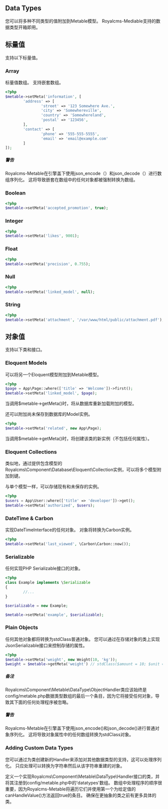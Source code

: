 ## Data Types 

您可以将多种不同类型的值附加到Metable模型。 Royalcms-Mediable支持的数据类型开箱即用。

## 标量值

支持以下标量值。

### Array

标量值数组。 支持嵌套数组。

```php
<?php
$metable->setMeta('information', [
        'address' => [
                'street' => '123 Somewhere Ave.',
                'city' => 'Somewhereville',
                'country' => 'Somewhereland',
                'postal' => '123456',
        ],
        'contact' => [
                'phone' => '555-555-5555',
                'email' => 'email@example.com'
        ]
]);
```

##### 警告

Royalcms-Metable在引擎盖下使用json_encode（）和json_decode（）进行数组序列化。 这将导致嵌套在数组中的任何对象都被强制转换为数组。

### Boolean

```php
<?php
$metable->setMeta('accepted_promotion', true);
```

### Integer

```php
<?php
$metable->setMeta('likes', 9001);
```

### Float

```php
<?php
$metable->setMeta('precision', 0.755);
```

### Null

```php
<?php
$metable->setMeta('linked_model', null);
```

### String

```php
<?php
$metable->setMeta('attachment', '/var/www/html/public/attachment.pdf');
```

## 对象值

支持以下类和接口。

### Eloquent Models

可以将另一个Eloquent模型附加到Metable模型。

```php
<?php
$page = App\Page::where(['title' => 'Welcome'])->first();
$metable->setMeta('linked_model', $page);
```

当调用$metable->getMeta()时，将从数据库重新加载附加的模型。

还可以附加尚未保存到数据库的Model实例。

```php
<?php
$metable->setMeta('related', new App\Page);
```

当调用$metable->getMeta()时，将创建该类的新实例（不包括任何属性）。

### Eloquent Collections

类似地，通过提供包含模型的Royalcms\Component\Database\Eloquent\Collection实例，可以将多个模型附加到键。

与单个模型一样，可以存储现有和未保存的实例。

```php
<?php
$users = App\User::where(['title' => 'developer'])->get();
$metable->setMeta('authorized', $users);
```

### DateTime & Carbon

实现DateTimeInterface的任何对象。 对象将转换为Carbon实例。

```php
<?php
$metable->setMeta('last_viewed', \Carbon\Carbon::now());
```

### Serializable

任何实现PHP Serializable接口的对象。

```php
<?php
class Example implements \Serializable
{
        //...
}

$serializable = new Example;

$metable->setMeta('example', $serializable);
```

### Plain Objects

任何其他对象都将转换为stdClass普通对象。 您可以通过在存储对象的类上实现JsonSerializable接口来控制存储的属性。

```php
<?php
$metable->setMeta('weight', new Weight(10, 'kg'));
$weight = $metable->getMeta('weight') // stdClass($amount = 10; $unit => 'kg');
```

##### 备注

Royalcms\Component\Metable\DataType\ObjectHandler类应该始终是config/metable.php数据类型数组的最后一个条目，因为它将接受任何对象，导致其下面的任何处理程序被忽略。

##### 警告

Royalcms-Metable在引擎盖下使用json_encode()和json_decode()进行普通对象序列化。 这将导致对象属性中的任何数组转换为stdClass对象。

### Adding Custom Data Types

您可以通过为类创建新的Handler来添加对其他数据类型的支持，这可以处理序列化。 只应处理可以转换为字符串然后从该字符串重建的对象。

定义一个实现Royalcms\Component\Metable\DataType\Handler接口的类，并将其注册到config/metable.php中的'datatypes'数组。 数组中处理程序的顺序很重要，因为Royalcms-Metable将遍历它们并使用第一个为给定值的canHandleValue()方法返回true的条目。 确保在更抽象的类之前有更多具体的类。